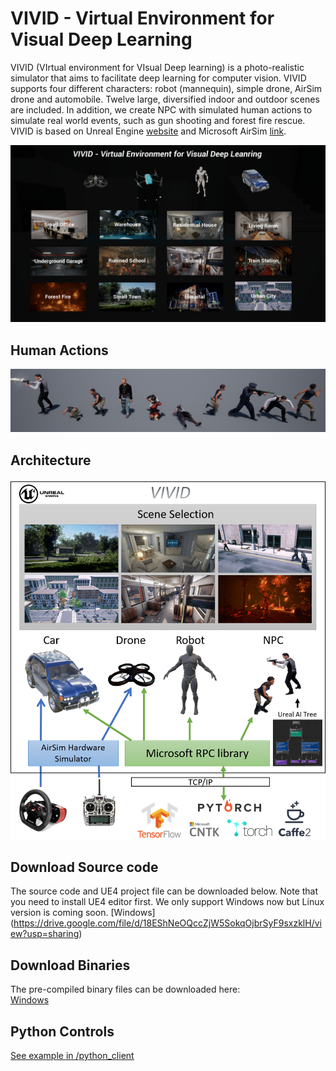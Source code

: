 # VIVID - Virtual Environment for Visual Deep Learning

VIVID (VIrtual environment for VIsual Deep learning) is a photo-realistic simulator that aims to facilitate deep learning for computer vision. 
VIVID supports four different characters: robot (mannequin), simple drone, AirSim drone and automobile. Twelve large, diversified indoor and outdoor scenes are included. 
In addition, we create NPC with simulated human actions to simulate real world events, such as gun shooting and forest fire rescue. VIVID is based on Unreal Engine [website](https://www.unrealengine.com) and Microsoft AirSim [link](https://github.com/Microsoft/AirSim). 

![VIVID Main Menu](/images/vivid_menu.png)

## Human Actions
![Human Action Examples](/images/action_examples.png)

## Architecture
![](/images/vivid_arch.png)

## Download Source code
The source code and UE4 project file can be downloaded below. Note that you need to install UE4 editor first. We only support Windows now but Linux version is coming soon. 
[Windows] (https://drive.google.com/file/d/18EShNeOQccZjW5SokqOjbrSyF9sxzklH/view?usp=sharing)


## Download Binaries
The pre-compiled binary files can be downloaded here:  
[Windows](https://drive.google.com/drive/folders/0Bx89nDDBxkF-ZHNtMVZsZzRZbGM?usp=sharing)


## Python Controls
[See example in /python_client](/python_client)